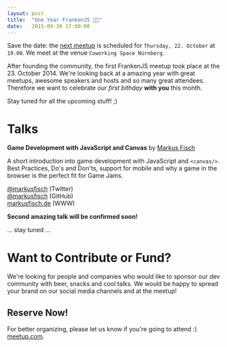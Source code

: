 ```yaml
---
layout: post
title:  "One Year FrankenJS 🎉🎂"
date:   2015-09-30 17:00:00
---
```


Save the date: the [next meetup][next-meetup] is scheduled for `Thursday, 22. October` at `19.00`. We meet at the venue `Coworking Space Nürnberg`.

After founding the community, the first FrankenJS meetup took place at the 23. October 2014. We're looking back at a amazing year with great meetups, awesome speakers and hosts and so many great attendees. Therefore we want to celebrate our _first bithday_ __with you__ this month.

Stay tuned for all the upcoming stuff! ;)

# Talks

**Game Development with JavaScript and Canvas** by [Markus Fisch][markus-fisch-twitter]

A short introduction into game development with JavaScript and `<canvas/>`. Best
Practices, Do's and Don'ts, support for mobile and why a game in the browser is
the perfect fit for Game Jams.

[@markusfisch][markus-fisch-twitter] (Twitter)<br />
[@markusfisch][markus-fisch-github] (GitHub)<br />
[markusfisch.de][markus-fisch-www] (WWW)

**Second amazing talk will be confirmed soon!**

... stay tuned ...

# Want to Contribute or Fund?

We're looking for people and companies who would like to sponsor our dev community with beer, snacks and cool talks. We would be happy to spread your brand on our social media channels and at the meetup!

## Reserve Now!

For better organizing, please let us know if you're going to attend :) [meetup.com][next-meetup].

[next-meetup]: http://www.meetup.com/de/FrankenJS/events/225731239/
[frankenjs-email]: mailto:servus@frankenjs.org
[markus-fisch-twitter]: http://twitter.com/markusfisch
[markus-fisch-github]: http://github.com/markusfisch
[markus-fisch-www]: http://twitter.com/markusfisch

